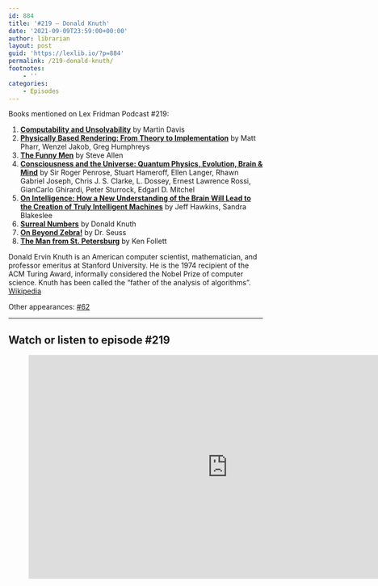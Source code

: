 ```yaml
---
id: 884
title: '#219 – Donald Knuth'
date: '2021-09-09T23:59:00+00:00'
author: librarian
layout: post
guid: 'https://lexlib.io/?p=884'
permalink: /219-donald-knuth/
footnotes:
    - ''
categories:
    - Episodes
---
```


Books mentioned on Lex Fridman Podcast #219:

1. **[Computability and Unsolvability](https://amzn.to/3QCkJsx)** by Martin Davis
2. **[Physically Based Rendering: From Theory to Implementation](https://amzn.to/3CN7f7D)** by Matt Pharr, Wenzel Jakob, Greg Humphreys
3. **[The Funny Men](https://amzn.to/3Hcuf2N)** by Steve Allen
4. **[Consciousness and the Universe: Quantum Physics, Evolution, Brain &amp; Mind](https://amzn.to/3XkMZCA)** by Sir Roger Penrose, Stuart Hameroff, Ellen Langer, Rhawn Gabriel Joseph, Chris J. S. Clarke, L. Dossey, Ernest Lawrence Rossi, GianCarlo Ghirardi, Peter Sturrock, Edgarl D. Mitchel
5. **[On Intelligence: How a New Understanding of the Brain Will Lead to the Creation of Truly Intelligent Machines](https://amzn.to/3XDiaZG)** by Jeff Hawkins, Sandra Blakeslee
6. **[Surreal Numbers](https://amzn.to/3X6KELq)** by Donald Knuth
7. **[On Beyond Zebra!](https://amzn.to/3ZARP0c)** by Dr. Seuss
8. **[The Man from St. Petersburg](https://amzn.to/3ZCUZAn)** by Ken Follett

Donald Ervin Knuth is an American computer scientist, mathematician, and professor emeritus at Stanford University. He is the 1974 recipient of the ACM Turing Award, informally considered the Nobel Prize of computer science. Knuth has been called the “father of the analysis of algorithms”. [Wikipedia](https://en.wikipedia.org/wiki/Donald_Knuth)

Other appearances: [\#62](/62-donald-knuth/)

- - - - - -

## Watch or listen to episode #219

<figure class="wp-block-embed is-type-video is-provider-youtube wp-block-embed-youtube wp-embed-aspect-16-9 wp-has-aspect-ratio"><div class="wp-block-embed__wrapper"><iframe allow="accelerometer; autoplay; clipboard-write; encrypted-media; gyroscope; picture-in-picture; web-share" allowfullscreen="" frameborder="0" height="443" loading="lazy" src="https://www.youtube.com/embed/EE1R8FYUJm0?feature=oembed" title="Donald Knuth: Programming, Algorithms, Hard Problems & the Game of Life | Lex Fridman Podcast #219" width="788"></iframe></div></figure>